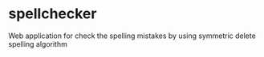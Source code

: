 # spellchecker
Web application for check the spelling mistakes by using symmetric delete spelling algorithm  
 
